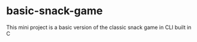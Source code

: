 # basic-snack-game
This mini project is a basic version of the classic snack game in CLI    built in C
